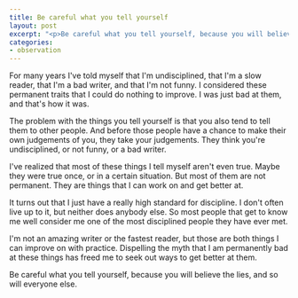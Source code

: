 ```yaml
---
title: Be careful what you tell yourself
layout: post
excerpt: "<p>Be careful what you tell yourself, because you will believe the lies, and so will everyone else.</p>"
categories:
- observation
---
```


For many years I've told myself that I'm undisciplined, that I'm a slow reader, that I'm a bad writer, and that I'm not funny. I considered these permanent traits that I could do nothing to improve. I was just bad at them, and that's how it was.

The problem with the things you tell yourself is that you also tend to tell them to other people. And before those people have a chance to make their own judgements of you, they take your judgements. They think you're undisciplined, or not funny, or a bad writer.

I've realized that most of these things I tell myself aren't even true. Maybe they were true once, or in a certain situation. But most of them are not permanent. They are things that I can work on and get better at.

It turns out that I just have a really high standard for discipline. I don't often live up to it, but neither does anybody else. So most people that get to know me well consider me one of the most disciplined people they have ever met.

I'm not an amazing writer or the fastest reader, but those are both things I can improve on with practice. Dispelling the myth that I am permanently bad at these things has freed me to seek out ways to get better at them.

Be careful what you tell yourself, because you will believe the lies, and so will everyone else.
